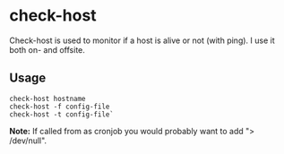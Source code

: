 # check-host

Check-host is used to monitor if a host is alive or not (with ping). I use it
both on- and offsite.

## Usage

```shell
check-host hostname
check-host -f config-file
check-host -t config-file`
```

**Note:** If called from as cronjob you would probably want to add "> /dev/null".
